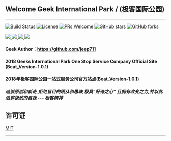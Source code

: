 ## Welcome Geek International Park / (极客国际公园)

-------------------

[![Build Status](https://travis-ci.org/shuzheng/zheng.svg?branch=master)](https://geekparks.github.io/) [![License](https://img.shields.io/badge/license-MIT-blue.svg)](LICENSE) [![PRs Welcome](https://img.shields.io/badge/PRs-welcome-brightgreen.svg)](https://geekparks.github.io/) [![GitHub stars](https://img.shields.io/github/stars/shuzheng/zheng.svg?style=social&label=Stars)](https://geekparks.github.io/) [![GitHub forks](https://img.shields.io/github/forks/shuzheng/zheng.svg?style=social&label=Fork)](https://geekparks.github.io/)

<p align="left">
  <a href="https://github.com/GeekParks">
    <img src="https://img.shields.io/badge/Beat_Version-1.0.1-blue.svg">
  </a>
  <a href="https://github.com/GeekParks">
    <img src="https://img.shields.io/badge/Open%20Source-%E2%9D%A4-brightgreen.svg">
  </a>
  <a href="https://github.com/GeekParks">
    <img src="https://img.shields.io/badge/License-GeekPark-lightgrey.svg">
  </a>
  <a href="https://github.com/GeekParks">
    <img src="https://img.shields.io/badge/Beat-1.0.1-red.svg">
  </a>
</p>

#### Geek Author：https://github.com/jeep711

#### 2018 Geeks International Park One Stop Service Company Official Site (Beat_Version-1.0.1)
#### 2018年极客国际公园一站式服务公司官方站点(Beat_Version-1.0.1) 
##### 追崇原创和新奇,拒绝盲目的跟从和愚昧,极具"好奇之心" 且拥有改变之力,并以此追求极致的自我 --- 极客精神


## 许可证

[MIT](LICENSE "MIT")


-------------------

